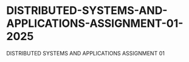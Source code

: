 # DISTRIBUTED-SYSTEMS-AND-APPLICATIONS-ASSIGNMENT-01-2025
DISTRIBUTED SYSTEMS AND APPLICATIONS ASSIGNMENT 01
